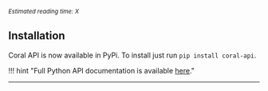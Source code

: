 *<small id="time">Estimated reading time: X</small>*

## Installation

Coral API is now available in PyPi. To install just run `pip install coral-api`.

!!! hint "Full Python API documentation is available [here](/api/python)."

---
